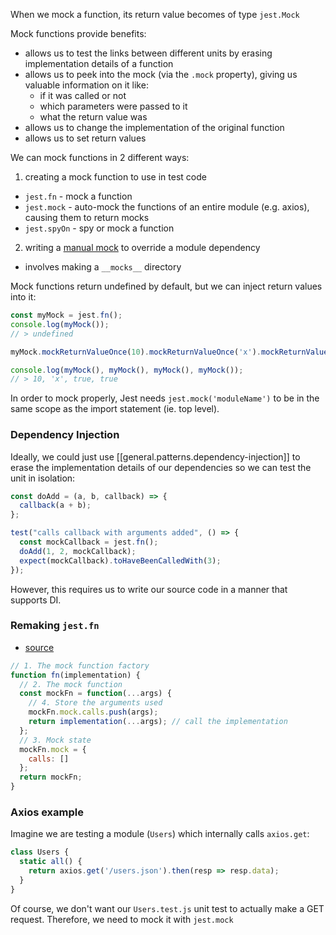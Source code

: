 
When we mock a function, its return value becomes of type `jest.Mock`

Mock functions provide benefits:
- allows us to test the links between different units by erasing implementation details of a function
- allows us to peek into the mock (via the `.mock` property), giving us valuable information on it like:
    - if it was called or not 
    - which parameters were passed to it
    - what the return value was
- allows us to change the implementation of the original function
- allows us to set return values

We can mock functions in 2 different ways:
1. creating a mock function to use in test code
  - `jest.fn` - mock a function
  - `jest.mock` - auto-mock the functions of an entire module (e.g. axios), causing them to return mocks
  - `jest.spyOn` - spy or mock a function
2. writing a [manual mock](https://jestjs.io/docs/manual-mocks) to override a module dependency
  - involves making a `__mocks__` directory

Mock functions return undefined by default, but we can inject return values into it:
```js
const myMock = jest.fn();
console.log(myMock());
// > undefined

myMock.mockReturnValueOnce(10).mockReturnValueOnce('x').mockReturnValue(true);

console.log(myMock(), myMock(), myMock(), myMock());
// > 10, 'x', true, true
```

In order to mock properly, Jest needs `jest.mock('moduleName')` to be in the same scope as the import statement (ie. top level).

### Dependency Injection
Ideally, we could just use [[general.patterns.dependency-injection]] to erase the implementation details of our dependencies so we can test the unit in isolation:
```js
const doAdd = (a, b, callback) => {
  callback(a + b);
};

test("calls callback with arguments added", () => {
  const mockCallback = jest.fn();
  doAdd(1, 2, mockCallback);
  expect(mockCallback).toHaveBeenCalledWith(3);
});
```

However, this requires us to write our source code in a manner that supports DI.

### Remaking `jest.fn`
- [source](https://www.pluralsight.com/guides/how-does-jest.fn%28%29-work)
```js
// 1. The mock function factory
function fn(implementation) {
  // 2. The mock function
  const mockFn = function(...args) {
    // 4. Store the arguments used
    mockFn.mock.calls.push(args);
    return implementation(...args); // call the implementation
  };
  // 3. Mock state
  mockFn.mock = {
    calls: []
  };
  return mockFn;
}
```

### Axios example
Imagine we are testing a module (`Users`) which internally calls `axios.get`: 
```js
class Users {
  static all() {
    return axios.get('/users.json').then(resp => resp.data);
  }
}
```

Of course, we don't want our `Users.test.js` unit test to actually make a GET request. Therefore, we need to mock it with `jest.mock`